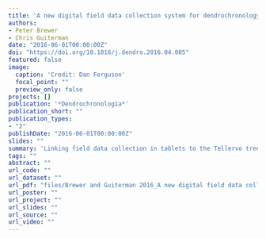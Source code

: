 ```yaml
---
title: 'A new digital field data collection system for dendrochronology'
authors: 
- Peter Brewer
- Chris Guiterman
date: "2016-06-01T00:00:00Z"
doi: "https://doi.org/10.1016/j.dendro.2016.04.005"
featured: false
image:
  caption: 'Credit: Dan Ferguson'
  focal_point: ""
  preview_only: false
projects: []
publication: '*Dendrochronologia*'
publication_short: ""
publication_types:
- "2"
publishDate: "2016-06-01T00:00:00Z"
slides: ""
summary: 'Linking field data collection in tablets to the Tellervo tree-ring database.'
tags: ""
abstract: ""
url_code: ""
url_dataset: ""
url_pdf: "files/Brewer and Guiterman 2016_A new digital field data collection system for dendrochronology.pdf"
url_poster: ""
url_project: ""
url_slides: ""
url_source: ""
url_video: ""
---
```




